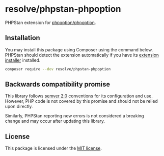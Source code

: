 # resolve/phpstan-phpoption

PHPStan extension for [phpoption/phpoption](https://github.com/schmittjoh/php-option).

## Installation

You may install this package using Composer using the command below. PHPStan should detect the extension automatically
if you have its [extension installer](https://github.com/phpstan/extension-installer) installed.

```bash
composer require --dev resolve/phpstan-phpoption
```

## Backwards compatibility promise

This library follows [semver 2.0](https://semver.org/) conventions for its configuration and use. However, PHP code is
not covered by this promise and should not be relied upon directly.

Similarly, PHPStan reporting new errors is not considered a breaking change and may occur after updating this library.

## License

This package is licensed under the [MIT license](LICENSE).

